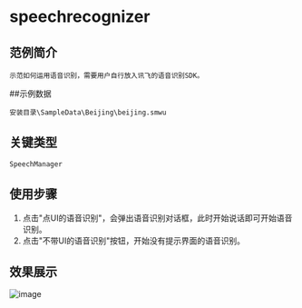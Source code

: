 # speechrecognizer

## 范例简介
	示范如何运用语音识别，需要用户自行放入讯飞的语音识别SDK。

##示例数据

	安装目录\SampleData\Beijing\beijing.smwu

## 关键类型
	SpeechManager
		

## 使用步骤

1. 点击"点UI的语音识别"，会弹出语音识别对话框，此时开始说话即可开始语音识别。
2. 点击"不带UI的语音识别"按钮，开始没有提示界面的语音识别。


## 效果展示

![image](Speech2.png)
